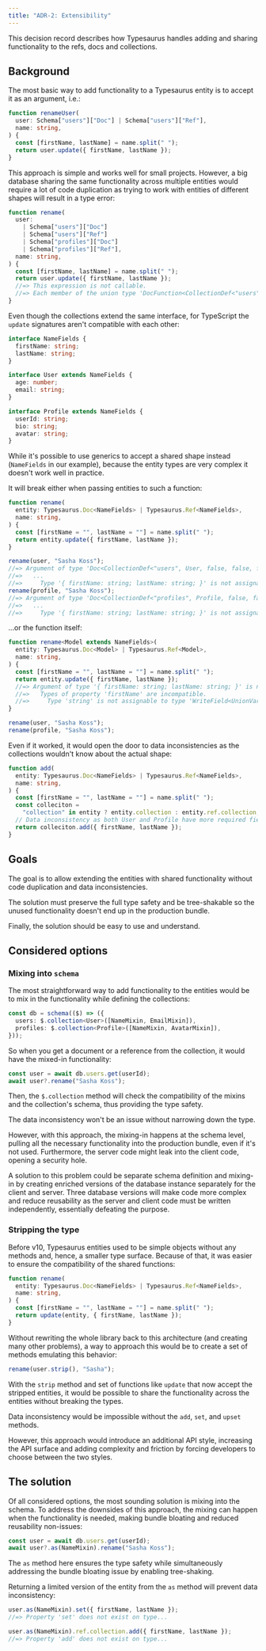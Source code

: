 ```yaml
---
title: "ADR-2: Extensibility"
---
```


This decision record describes how Typesaurus handles adding and sharing functionality to the refs, docs and collections.

## Background

The most basic way to add functionality to a Typesaurus entity is to accept it as an argument, i.e.:

```ts
function renameUser(
  user: Schema["users"]["Doc"] | Schema["users"]["Ref"],
  name: string,
) {
  const [firstName, lastName] = name.split(" ");
  return user.update({ firstName, lastName });
}
```

This approach is simple and works well for small projects. However, a big database sharing the same functionality across multiple entities would require a lot of code duplication as trying to work with entities of different shapes will result in a type error:

```ts
function rename(
  user:
    | Schema["users"]["Doc"]
    | Schema["users"]["Ref"]
    | Schema["profiles"]["Doc"]
    | Schema["profiles"]["Ref"],
  name: string,
) {
  const [firstName, lastName] = name.split(" ");
  return user.update({ firstName, lastName });
  //=> This expression is not callable.
  //=> Each member of the union type 'DocFunction<CollectionDef<"users", User, false, false, false>> | DocFunction<CollectionDef<"profiles", Profile, false, false, false>>' has signatures, but none of those signatures are compatible with each other.ts(2349)
}
```

Even though the collections extend the same interface, for TypeScript the `update` signatures aren't compatible with each other:

```ts
interface NameFields {
  firstName: string;
  lastName: string;
}

interface User extends NameFields {
  age: number;
  email: string;
}

interface Profile extends NameFields {
  userId: string;
  bio: string;
  avatar: string;
}
```

While it's possible to use generics to accept a shared shape instead (`NameFields` in our example), because the entity types are very complex it doesn't work well in practice.

It will break either when passing entities to such a function:

```ts
function rename(
  entity: Typesaurus.Doc<NameFields> | Typesaurus.Ref<NameFields>,
  name: string,
) {
  const [firstName = "", lastName = ""] = name.split(" ");
  return entity.update({ firstName, lastName });
}

rename(user, "Sasha Koss");
//=> Argument of type 'Doc<CollectionDef<"users", User, false, false, false>, DocProps & { environment: RuntimeEnvironment; }>' is not assignable to parameter of type 'Doc<NameFields, any, any, NameFields, DocDefFlags> | Ref<NameFields, any, any, NameFields, DocDefFlags>'.
//=>   ...
//=>     Type '{ firstName: string; lastName: string; }' is not assignable to type '{ age: number; email: string; firstName: string; lastName: string; }'.ts(2345)
rename(profile, "Sasha Koss");
//=> Argument of type 'Doc<CollectionDef<"profiles", Profile, false, false, false>, DocProps & { environment: RuntimeEnvironment; }>' is not assignable to parameter of type 'Doc<NameFields, any, any, NameFields, DocDefFlags> | Ref<NameFields, any, any, NameFields, DocDefFlags>'.
//=>   ...
//=>     Type '{ firstName: string; lastName: string; }' is not assignable to type '{ userId: string; bio: string; avatar: string; firstName: string; lastName: string; }'.ts(2345)
```

...or the function itself:

```ts
function rename<Model extends NameFields>(
  entity: Typesaurus.Doc<Model> | Typesaurus.Ref<Model>,
  name: string,
) {
  const [firstName = "", lastName = ""] = name.split(" ");
  return entity.update({ firstName, lastName });
  //=> Argument of type '{ firstName: string; lastName: string; }' is not assignable to parameter of type 'Arg<Def<Model, any, any, Model, DocDefFlags>, DocProps & { environment: RuntimeEnvironment; }>'.
  //=>   Types of property 'firstName' are incompatible.
  //=>     Type 'string' is not assignable to type 'WriteField<UnionVariableModelType<NullifyModel<Model>>, "firstName", UnionVariableModelType<NullifyModel<Model>>["firstName"], DocProps & { ...; }> | WriteField<...> | undefined'.ts(2345)
}

rename(user, "Sasha Koss");
rename(profile, "Sasha Koss");
```

Even if it worked, it would open the door to data inconsistencies as the collections wouldn't know about the actual shape:

```ts
function add(
  entity: Typesaurus.Doc<NameFields> | Typesaurus.Ref<NameFields>,
  name: string,
) {
  const [firstName = "", lastName = ""] = name.split(" ");
  const colleciton =
    "collection" in entity ? entity.collection : entity.ref.collection;
  // Data inconsistency as both User and Profile have more required fields:
  return colleciton.add({ firstName, lastName });
}
```

## Goals

The goal is to allow extending the entities with shared functionality without code duplication and data inconsistencies.

The solution must preserve the full type safety and be tree-shakable so the unused functionality doesn't end up in the production bundle.

Finally, the solution should be easy to use and understand.

## Considered options

### Mixing into `schema`

The most straightforward way to add functionality to the entities would be to mix in the functionality while defining the collections:

```ts
const db = schema(($) => ({
  users: $.collection<User>([NameMixin, EmailMixin]),
  profiles: $.collection<Profile>([NameMixin, AvatarMixin]),
}));
```

So when you get a document or a reference from the collection, it would have the mixed-in functionality:

```ts
const user = await db.users.get(userId);
await user?.rename("Sasha Koss");
```

Then, the `$.collection` method will check the compatibility of the mixins and the collection's schema, thus providing the type safety.

The data inconsistency won't be an issue without narrowing down the type.

However, with this approach, the mixing-in happens at the schema level, pulling all the necessary functionality into the production bundle, even if it's not used. Furthermore, the server code might leak into the client code, opening a security hole.

A solution to this problem could be separate schema definition and mixing-in by creating enriched versions of the database instance separately for the client and server. Three database versions will make code more complex and reduce reusability as the server and client code must be written independently, essentially defeating the purpose.

### Stripping the type

Before v10, Typesaurus entities used to be simple objects without any methods and, hence, a smaller type surface. Because of that, it was easier to ensure the compatibility of the shared functions:

```ts
function rename(
  entity: Typesaurus.Doc<NameFields> | Typesaurus.Ref<NameFields>,
  name: string,
) {
  const [firstName = "", lastName = ""] = name.split(" ");
  return update(entity, { firstName, lastName });
}
```

Without rewriting the whole library back to this architecture (and creating many other problems), a way to approach this would be to create a set of methods emulating this behavior:

```ts
rename(user.strip(), "Sasha");
```

With the `strip` method and set of functions like `update` that now accept the stripped entities, it would be possible to share the functionality across the entities without breaking the types.

Data inconsistency would be impossible without the `add`, `set`, and `upset` methods.

However, this approach would introduce an additional API style, increasing the API surface and adding complexity and friction by forcing developers to choose between the two styles.

## The solution

Of all considered options, the most sounding solution is mixing into the schema. To address the downsides of this approach, the mixing can happen when the functionality is needed, making bundle bloating and reduced reusability non-issues:

```ts
const user = await db.users.get(userId);
await user?.as(NameMixin).rename("Sasha Koss");
```

The `as` method here ensures the type safety while simultaneously addressing the bundle bloating issue by enabling tree-shaking.

Returning a limited version of the entity from the `as` method will prevent data inconsistency:

```ts
user.as(NameMixin).set({ firstName, lastName });
//=> Property 'set' does not exist on type...

user.as(NameMixin).ref.collection.add({ firstName, lastName });
//=> Property 'add' does not exist on type...
```
